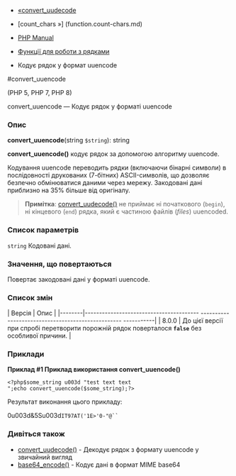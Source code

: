- [«convert_uudecode](function.convert-uudecode.md)
- [count_chars »] (function.count-chars.md)

- [PHP Manual](index.md)
- [Функції для роботи з рядками](ref.strings.md)
- Кодує рядок у формат uuencode

#convert_uuencode

(PHP 5, PHP 7, PHP 8)

convert_uuencode — Кодує рядок у форматі uuencode

### Опис

**convert_uuencode**(string `$string`): string

**convert_uuencode()** кодує рядок за допомогою алгоритму uuencode.

Кодування uuencode переводить рядки (включаючи бінарні символи) в
послідовності друкованих (7-бітних) ASCII-символів, що дозволяє
безпечно обмінюватися даними через мережу. Закодовані дані
приблизно на 35% більше від оригіналу.

> **Примітка**: [convert_uudecode()](function.convert-uudecode.md) не
> приймає ні початкового (`begin`), ні кінцевого (`end`) рядка, який
> є частиною файлів (*files*) uuencoded.

### Список параметрів

`string`
Кодовані дані.

### Значення, що повертаються

Повертає закодовані дані у форматі uuencode.

### Список змін

| Версія | Опис |
|--------|---------------------------------------- -------------------------------------------------- -----------|
| 8.0.0 | До цієї версії при спробі перетворити порожній рядок поверталося **`false`** без особливої причини. |

### Приклади

**Приклад #1 Приклад використання **convert_uuencode()****

` <?php$some_string u003d "test
text text
";echo convert_uuencode($some_string);?> `

Результат виконання цього прикладу:

0u003d&5Su003d`IT97AT('1E>'0-"@``
`

### Дивіться також

- [convert_uudecode()](function.convert-uudecode.md) - Декодує
рядок з формату uuencode у звичайний вигляд
- [base64_encode()](function.base64-encode.md) - Кодує дані в
формат MIME base64
